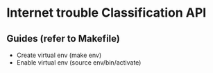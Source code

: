 # Internet trouble Classification API
## Guides (refer to Makefile)
- Create virtual env (make env)
- Enable virtual env (source env/bin/activate)